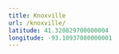 ```yaml
---
title: Knoxville
url: /knoxville/
latitude: 41.320829700000004
longitude: -93.10937080000001
---
```

